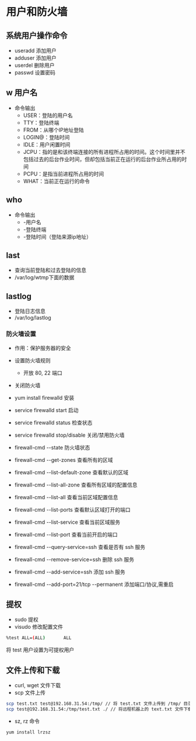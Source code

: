 # 用户和防火墙

## 系统用户操作命令

* useradd 添加用户
* adduser 添加用户
* userdel 删除用户
* passwd 设置密码

## w 用户名

* 命令输出
	* USER：登陆的用户名
	* TTY：登陆终端
	* FROM：从哪个IP地址登陆
	* LOGIN@：登陆时间
	* IDLE：用户闲置时间
	* JCPU：指的是和该终端连接的所有进程所占用的时间。这个时间里并不包括过去的后台作业时间，但却包括当前正在运行的后台作业所占用的时间
	* PCPU：是指当前进程所占用的时间
	* WHAT：当前正在运行的命令  

## who

* 命令输出
	* -用户名
	* -登陆终端
	* -登陆时间（登陆来源ip地址）

## last

* 查询当前登陆和过去登陆的信息
* /var/log/wtmp下面的数据

## lastlog

* 登陆日志信息
* /var/log/lastlog

### 防火墙设置

* 作用：保护服务器的安全
* 设置防火墙规则
	* 开放 80, 22 端口
* 关闭防火墙

* yum install firewalld 安装
* service firewalld start 启动
* service firewalld status 检查状态
* service firewalld stop/disable 关闭/禁用防火墙

* firewall-cmd --state 防火墙状态
* firewall-cmd --get-zones 查看所有的区域
* firewall-cmd --list-default-zone 查看默认的区域
* firewall-cmd --list-all-zone 查看所有区域的配置信息
* firewall-cmd --list-all 查看当前区域配置信息
* firewall-cmd --list-ports 查看默认区域打开的端口
* firewall-cmd --list-service 查看当前区域服务
* firewall-cmd --list-port 查看当前开启的端口
* firewall-cmd --query-service=ssh 查看是否有 ssh 服务
* firewall-cmd --remove-service=ssh 删除 ssh 服务
* firewall-cmd --add-service=ssh 添加 ssh 服务
* firewall-cmd --add-port=21/tcp --permanent 添加端口/协议,需重启

## 提权

* sudo 提权
* visudo 修改配置文件

```bash
%test ALL=(ALL)       ALL
```

将 test 用户设置为可提权用户

## 文件上传和下载

* curl, wget 文件下载
* scp 文件上传

```bash 
scp test.txt test@192.168.31.54:/tmp/ // 将 test.txt 文件上传到 /tmp/ 目录下
scp test@192.168.31.54:/tmp/test.txt ./ // 将远程机器上的 text.txt 文件下载到当前目录
```

* sz, rz 命令

```bash
yum install lrzsz
```


